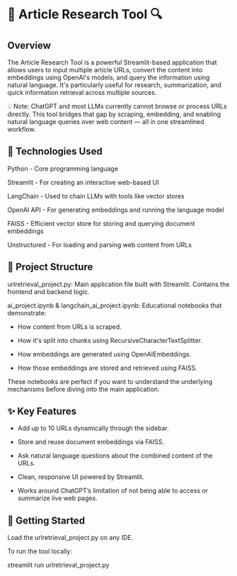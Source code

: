 # 🧠 Article Research Tool 🔍

## Overview

The Article Research Tool is a powerful Streamlit-based application that allows users to input multiple article URLs, convert the content into embeddings using OpenAI's models, and query the information using natural language. It's particularly useful for research, summarization, and quick information retrieval across multiple sources.

💡 Note: ChatGPT and most LLMs currently cannot browse or process URLs directly. This tool bridges that gap by scraping, embedding, and enabling natural language queries over web content — all in one streamlined workflow.

## 🔧 Technologies Used

Python -	Core programming language

Streamlit -	For creating an interactive web-based UI

LangChain -	Used to chain LLMs with tools like vector stores

OpenAI API -	For generating embeddings and running the language model

FAISS -	Efficient vector store for storing and querying document embeddings

Unstructured -	For loading and parsing web content from URLs

## 📂 Project Structure

urlretrieval_project.py: Main application file built with Streamlit. Contains the frontend and backend logic.

ai_project.ipynb & langchain_ai_project.ipynb: Educational notebooks that demonstrate:

- How content from URLs is scraped.

- How it's split into chunks using RecursiveCharacterTextSplitter.

- How embeddings are generated using OpenAIEmbeddings.

- How those embeddings are stored and retrieved using FAISS.

These notebooks are perfect if you want to understand the underlying mechanisms before diving into the main application.

## ✨ Key Features

- Add up to 10 URLs dynamically through the sidebar.

- Store and reuse document embeddings via FAISS.

- Ask natural language questions about the combined content of the URLs.

- Clean, responsive UI powered by Streamlit.

- Works around ChatGPT’s limitation of not being able to access or summarize live web pages.

## 🚀 Getting Started

Load the urlretrieval_project.py on any IDE.

To run the tool locally:

streamlit run urlretrieval_project.py

